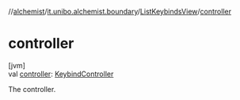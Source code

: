 //[alchemist](../../../index.md)/[it.unibo.alchemist.boundary](../index.md)/[ListKeybindsView](index.md)/[controller](controller.md)

# controller

[jvm]\
val [controller](controller.md): [KeybindController](../-keybind-controller/index.md)

The controller.

